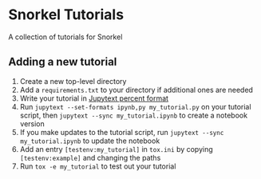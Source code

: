 # Snorkel Tutorials
A collection of tutorials for Snorkel

## Adding a new tutorial

1. Create a new top-level directory
2. Add a `requirements.txt` to your directory if additional ones are needed
3. Write your tutorial in [Jupytext percent format](https://gist.github.com/mwouts/91f3e1262871cdaa6d35394cd14f9bdc)
4. Run `jupytext --set-formats ipynb,py my_tutorial.py` on your tutorial script, then `jupytext --sync my_tutorial.ipynb` to create a notebook version
5. If you make updates to the tutorial script, run `jupytext --sync my_tutorial.ipynb` to update the notebook
6. Add an entry `[testenv:my_tutorial]` in `tox.ini` by copying `[testenv:example]` and changing the paths
7. Run `tox -e my_tutorial` to test out your tutorial
